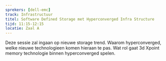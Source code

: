 ```yaml
---
sprekers: [dell-emc]
track: Infrastructuur
titel: Software Defined Storage met Hyperconverged Infra Structure
tijd: 11:15-12:15
locatie: Zaal A
---
```

Deze sessie zal ingaan op nieuwe storage trend. Waarom hyperconverged, welke nieuwe technologieen komen hieraan te pas. Wat rol gaat 3d Xpoint memory technologie binnen hyperconverged spelen.

